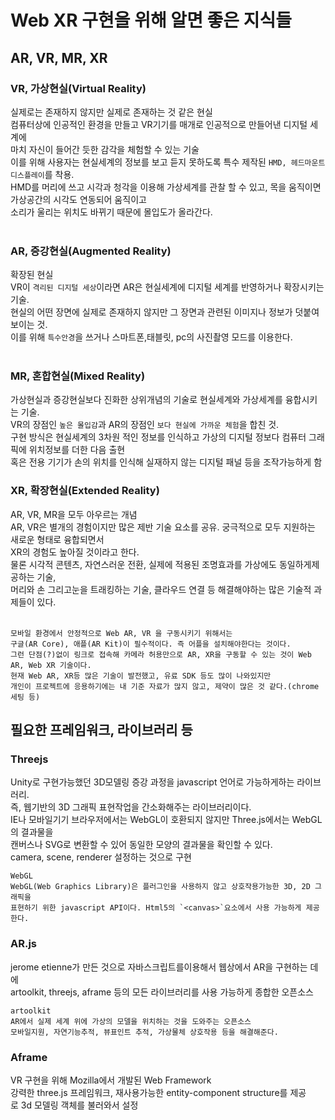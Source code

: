 # Web XR 구현을 위해 알면 좋은 지식들
## AR, VR, MR, XR

### VR, 가상현실(Virtual Reality)
실제로는 존재하지 않지만 실제로 존재하는 것 같은 현실<br>
컴퓨터상에 인공적인 환경을 만들고 VR기기를 매개로 인공적으로 만들어낸 디지털 세계에<br>
마치 자신이 들어간 듯한 감각을 체험할 수 있는 기술<br>
이를 위해 사용자는 현실세계의 정보를 보고 듣지 못하도록 특수 제작된 `HMD, 헤드마운트디스플레이`를 착용.<br>
HMD를 머리에 쓰고 시각과 청각을 이용해 가상세계를 관찰 할 수 있고, 목을 움직이면 가상공간의 시각도 연동되어 움직이고<br>
소리가 울리는 위치도 바뀌기 때문에 몰입도가 올라간다.<br><br>

### AR, 증강현실(Augmented Reality)
확장된 현실<br>
VR이 `격리된 디지털 세상`이라면 AR은 현실세계에 디지털 세계를 반영하거나 확장시키는 기술.<br>
현실의 어떤 장면에 실제로 존재하지 않지만 그 장면과 관련된 이미지나 정보가 덧붙여 보이는 것.<br>
이를 위해 `특수안경`을 쓰거나 스마트폰,태블릿, pc의 사진촬영 모드를 이용한다.<br><br>

### MR, 혼합현실(Mixed Reality)
가상현실과 증강현실보다 진화한 상위개념의 기술로 현실세계와 가상세계를 융합시키는 기술.<br>
VR의 장점인 `높은 몰입감`과 AR의 장점인 `보다 현실에 가까운 체험`을 합친 것.<br>
구현 방식은 현실세계의 3차원 적인 정보를 인식하고 가상의 디지털 정보다 컴퓨터 그래픽에 위치정보를 더한 다음 출현<br>
혹은 전용 기기가 손의 위치를 인식해 실재하지 않는 디지털 패널 등을 조작가능하게 함<br>

### XR, 확장현실(Extended Reality)
AR, VR, MR을 모두 아우르는 개념<br>
AR, VR은 별개의 경험이지만 많은 제반 기술 요소를 공유. 궁극적으로 모두 지원하는 새로운 형태로 융합되면서 <br>
XR의 경험도 높아질 것이라고 한다.<br>
물론 시각적 콘텐츠, 자연스러운 전환, 실제에 적용된 조명효과를 가상에도 동일하게제공하는 기술,<br>
머리와 손 그리고눈을 트래킹하는 기술, 클라우드 연결 등 해결해야하는 많은 기술적 과제들이 있다.<br><br>

```
모바일 환경에서 안정적으로 Web AR, VR 을 구동시키기 위해서는 
구글(AR Core), 애플(AR Kit)이 필수적이다. 즉 어플을 설치해야한다는 것이다.
그런 단점(?)없이 링크로 접속해 카메라 허용만으로 AR, XR을 구동할 수 있는 것이 Web AR, Web XR 기술이다.
현재 Web AR, XR등 많은 기술이 발전했고, 유료 SDK 등도 많이 나와있지만
개인이 프로젝트에 응용하기에는 내 기준 자료가 많지 않고, 제약이 많은 것 같다.(chrome 세팅 등)
```


## 필요한 프레임워크, 라이브러리 등

### Threejs
Unity로 구현가능했던 3D모델링 증강 과정을 javascript 언어로 가능하게하는 라이브러리.<br>
즉, 웹기반의 3D 그래픽 표현작업을 간소화해주는 라이브러리이다.<br>
IE나 모바일기기 브라우저에서는 WebGL이 호환되지 않지만 Three.js에서는 WebGL의 결과물을<br>
캔버스나 SVG로 변환할 수 있어 동일한 모양의 결과물을 확인할 수 있다.<br>
camera, scene, renderer 설정하는 것으로 구현<br>

```
WebGL
WebGL(Web Graphics Library)은 플러그인을 사용하지 않고 상호작용가능한 3D, 2D 그래픽을
표현하기 위한 javascript API이다. Html5의 `<canvas>`요소에서 사용 가능하게 제공한다.
```

### AR.js
jerome etienne가 만든 것으로 자바스크립트를이용해서 웹상에서 AR을 구현하는 데에<br>
artoolkit, threejs, aframe 등의 모든 라이브러리를 사용 가능하게 종합한 오픈소스<br>

```
artoolkit
AR에서 실제 세계 위에 가상의 모델을 위치하는 것을 도와주는 오픈소스
모바일지원, 자연기능추적, 뷰표인트 추적, 가상물체 상호작용 등을 해결해준다.
```

### Aframe
VR 구현을 위해 Mozilla에서 개발된 Web Framework<br>
강력한 three.js 프레임워크, 재사용가능한 entity-component structure를 제공<br>
<a-entity>로 3d 모델링 객체를 불러와서 설정<br>

